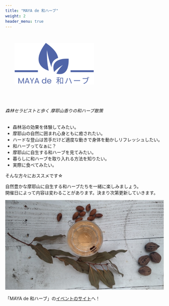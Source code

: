 ```yaml
---
title: "MAYA de 和ハーブ"
weight: 2
header_menu: true
---
```


<img src="/graphics/maya.svg" alt="MAYA de 和ハーブ" style="padding:30px;width:50%;margin-bottom:20px;">

###### 森林セラピストと歩く 摩耶山香りの和ハーブ散策

* 森林浴の効果を体験してみたい。
* 摩耶山の自然に囲まれ心身ともに癒されたい。
* ハードな登山は苦手だけど適度な動きで身体を動かしリフレッシュしたい。
* 和ハーブってなぁに？
* 摩耶山に自生する和ハーブを見てみたい。
* 暮らしに和ハーブを取り入れる方法を知りたい。
* 実際に食べてみたい。

そんな方々におススメです☆

自然豊かな摩耶山に自生する和ハーブたちを一緒に楽しみましょう。<br>
開催日によって内容は変わることがあります。決まり次第更新していきます。

![MAYA de 和ハーブ](pictures/maya_de_waherb.jpg)

「MAYA de 和ハーブ」の[イベントのサイト](https://coubic.com/mayasan/621355)へ！
